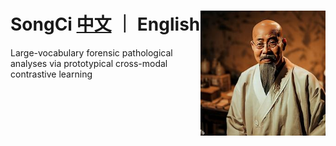 SongCi <img src="docs/songci.jpg" width="200px" align="right" />
[中文](https://github.com/shenxiaochenn/SongCi/master/README_CN.md) ｜ English
===========
Large-vocabulary forensic pathological analyses via prototypical cross-modal contrastive learning
